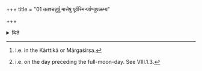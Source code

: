 +++
title = "01 ततश्चतुर्षु मासेषु पूर्वस्मिन्पर्वण्युपक्रम्य"

+++

<details><summary>थिते</summary>

1. Then after four months[^1] (the sacrificer) should perform the Sākamedha-rites (lasting) for two days starting on the preceding joint-day.[^2]


[^1]: i.e. in the Kārttikā or Mārgaśirṣa.  

[^2]: i.e. on the day preceding the full-moon-day. See VIII.1.3.
</details>
